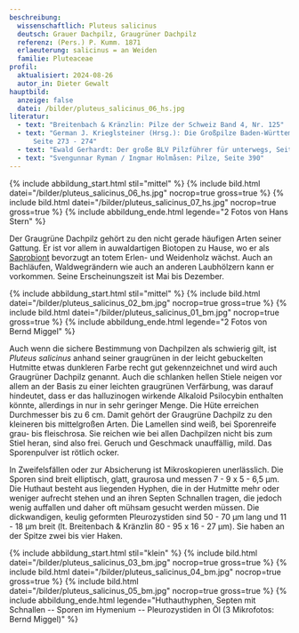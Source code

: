 ```yaml
---
beschreibung:
  wissenschaftlich: Pluteus salicinus
  deutsch: Grauer Dachpilz, Graugrüner Dachpilz
  referenz: (Pers.) P. Kumm. 1871
  erlaeuterung: salicinus = an Weiden
  familie: Pluteaceae
profil:
  aktualisiert: 2024-08-26
  autor_in: Dieter Gewalt
hauptbild:
  anzeige: false
  datei: /bilder/pluteus_salicinus_06_hs.jpg
literatur:
  - text: "Breitenbach & Kränzlin: Pilze der Schweiz Band 4, Nr. 125"
  - text: "German J. Krieglsteiner (Hrsg.): Die Großpilze Baden-Württembergs Band 4,
      Seite 273 - 274"
  - text: "Ewald Gerhardt: Der große BLV Pilzführer für unterwegs, Seite 56"
  - text: "Svengunnar Ryman / Ingmar Holmåsen: Pilze, Seite 390"
---
```

{% include abbildung_start.html stil="mittel" %}
{% include bild.html datei="/bilder/pluteus_salicinus_06_hs.jpg" nocrop=true gross=true %}
{% include bild.html datei="/bilder/pluteus_salicinus_07_hs.jpg" nocrop=true gross=true %}
{% include abbildung_ende.html legende="2 Fotos von Hans Stern" %}

Der Graugrüne Dachpilz gehört zu den nicht gerade häufigen Arten seiner Gattung. Er ist vor allem in auwaldartigen Biotopen zu Hause, wo er als [Saprobiont](<saprobiontisch "Glossar">) bevorzugt an totem Erlen- und Weidenholz wächst. Auch an Bachläufen, Waldwegrändern wie auch an anderen Laubhölzern kann er vorkommen. Seine Erscheinungszeit ist Mai bis Dezember.

{% include abbildung_start.html stil="mittel" %}
{% include bild.html datei="/bilder/pluteus_salicinus_02_bm.jpg" nocrop=true gross=true %}
{% include bild.html datei="/bilder/pluteus_salicinus_01_bm.jpg" nocrop=true gross=true %}
{% include abbildung_ende.html legende="2 Fotos von Bernd Miggel" %}

Auch wenn die sichere Bestimmung von Dachpilzen als schwierig gilt, ist *Pluteus salicinus* anhand seiner graugrünen in der leicht gebuckelten Hutmitte etwas dunkleren Farbe recht gut gekennzeichnet und wird auch Graugrüner Dachpilz genannt. Auch die schlanken hellen Stiele neigen vor allem an der Basis zu einer leichten graugrünen Verfärbung, was darauf hindeutet, dass er das halluzinogen wirkende Alkaloid Psilocybin enthalten könnte, allerdings in nur in sehr geringer Menge. Die Hüte erreichen Durchmesser bis zu 6 cm. Damit gehört der Graugrüne Dachpilz zu den kleineren bis mittelgroßen Arten. Die Lamellen sind weiß, bei Sporenreife grau- bis fleischrosa. Sie reichen wie bei allen Dachpilzen nicht bis zum Stiel heran, sind also frei. Geruch und Geschmack unauffällig, mild. Das Sporenpulver ist rötlich ocker.

In Zweifelsfällen oder zur Absicherung ist Mikroskopieren unerlässlich. Die Sporen sind breit elliptisch, glatt, graurosa und messen 7 - 9 x 5 - 6,5 µm. Die Huthaut besteht aus liegenden Hyphen, die in der Hutmitte mehr oder weniger aufrecht stehen und an ihren Septen Schnallen tragen, die jedoch wenig auffallen und daher oft mühsam gesucht werden müssen. Die dickwandigen, keulig geformten Pleurozystiden sind 50 - 70 µm lang und  11 - 18 µm breit (lt. Breitenbach & Kränzlin 80 - 95 x 16 - 27 µm). Sie haben an der Spitze zwei bis vier Haken.

{% include abbildung_start.html stil="klein" %}
{% include bild.html datei="/bilder/pluteus_salicinus_03_bm.jpg" nocrop=true gross=true %}
{% include bild.html datei="/bilder/pluteus_salicinus_04_bm.jpg" nocrop=true gross=true %}
{% include bild.html datei="/bilder/pluteus_salicinus_05_bm.jpg" nocrop=true gross=true %}
{% include abbildung_ende.html legende="Huthauthyphen, Septen mit Schnallen -- Sporen im Hymenium -- Pleurozystiden in Öl (3 Mikrofotos: Bernd Miggel)" %}
